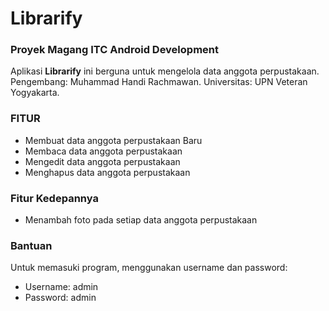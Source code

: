 # Librarify
### Proyek Magang ITC Android Development
Aplikasi **Librarify** ini berguna untuk mengelola data anggota perpustakaan.
Pengembang: Muhammad Handi Rachmawan.
Universitas: UPN Veteran Yogyakarta.

### FITUR
* Membuat data anggota perpustakaan Baru
* Membaca data anggota perpustakaan
* Mengedit data anggota perpustakaan
* Menghapus data anggota perpustakaan

### Fitur Kedepannya
* Menambah foto pada setiap data anggota perpustakaan

### Bantuan
Untuk memasuki program, menggunakan username dan password:
* Username: admin
* Password: admin


